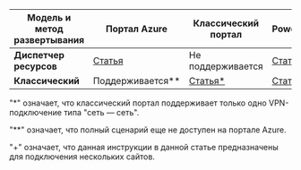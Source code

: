 | **Модель и метод развертывания** | **Портал Azure** | **Классический портал** | **PowerShell** |
| --- | --- | --- | --- |
| **Диспетчер ресурсов** |[Статья](../articles/vpn-gateway/vpn-gateway-howto-site-to-site-resource-manager-portal.md) |Не поддерживается |[Статья](../articles/vpn-gateway/vpn-gateway-create-site-to-site-rm-powershell.md) |
| **Классический** |Поддерживается** |[Статья*](../articles/vpn-gateway/vpn-gateway-site-to-site-create.md) |[Статья+](../articles/vpn-gateway/vpn-gateway-multi-site.md) |

"*" означает, что классический портал поддерживает только одно VPN-подключение типа "сеть — сеть".

"**" означает, что полный сценарий еще не доступен на портале Azure.

"+" означает, что данная инструкции в данной статье предназначены для подключения нескольких сайтов.



<!--HONumber=Nov16_HO2-->


